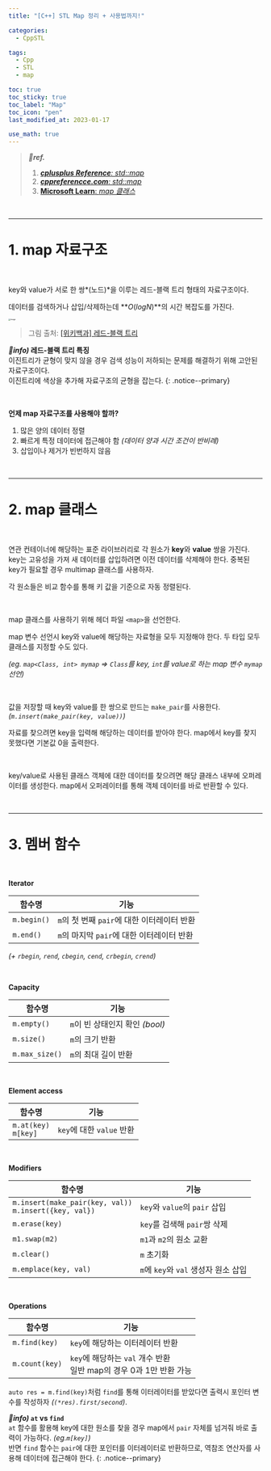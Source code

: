 ```yaml
---
title: "[C++] STL Map 정리 + 사용법까지!"

categories:
  - CppSTL

tags:
  - Cpp
  - STL
  - map

toc: true
toc_sticky: true
toc_label: "Map"
toc_icon: "pen"
last_modified_at: 2023-01-17

use_math: true
---
```




> ***💚ref.***
>
> 1.  [***cplusplus Reference**: std::map*](https://cplusplus.com/reference/map/map/)
> 1.  [***cppreferencce.com**: std::map*](https://en.cppreference.com/w/cpp/container/map)
> 2.  [**Microsoft Learn**: *map 클래스*](https://learn.microsoft.com/ko-kr/cpp/standard-library/map-class?view=msvc-170)

<br>

---

# **1. map 자료구조**

<br>

key와 value가 서로 한 쌍*(노드)*을 이루는 레드-블랙 트리 형태의 자료구조이다.

데이터를 검색하거나 삽입/삭제하는데  **$O(log N)$**의 시간 복잡도를 가진다.

<img src="https://user-images.githubusercontent.com/93882395/213876105-0b9239ff-7be9-4b08-89bd-68502703281e.png" alt="image" style="zoom: 25%;" /> 

>   그림 출처: [[위키백과] 레드-블랙 트리](https://ko.wikipedia.org/wiki/%EB%A0%88%EB%93%9C-%EB%B8%94%EB%9E%99_%ED%8A%B8%EB%A6%AC)

***👀info)* 레드-블랙 트리 특징**<br>이진트리가 균형이 맞지 않을 경우 검색 성능이 저하되는 문제를 해결하기 위해 고안된 자료구조이다.<br>이진트리에 색상을 추가해 자료구조의 균형을 잡는다.
{: .notice--primary}

<br>

**언제 map 자료구조를 사용해야 할까?**

1.   많은 양의 데이터 정렬
2.   빠르게 특정 데이터에 접근해야 함 *(데이터 양과 시간 조건이 반비례)*
3.   삽입이나 제거가 빈번하지 않음

<br>

---

# **2. map 클래스**

<br>

연관 컨테이너에 해당하는 표준 라이브러리로 각 원소가 **key**와 **value** 쌍을 가진다. key는 고유성을 가져 새 데이터를 삽입하려면 이전 데이터를 삭제해야 한다. 중복된 key가 필요할 경우  multimap 클래스를 사용하자.

각 원소들은 비교 함수를 통해 키 값을 기준으로 자동 정렬된다.

<br>

map 클래스를 사용하기 위해 헤더 파일 `<map>`을 선언한다.

map 변수 선언시 key와 value에 해당하는 자료형을 모두 지정해야 한다. 두 타입 모두 클래스를 지정할 수도 있다.

*(eg. `map<Class, int> mymap` => `Class`를 key, `int`를 value로 하는 map 변수 `mymap` 선언)*

<br>

값을 저장할 때 key와 value를 한 쌍으로 만드는 `make_pair`를 사용한다. *(`m.insert(make_pair(key, value))`)*

자료를 찾으려면 key을 입력해 해당하는 데이터를 받아야 한다. map에서 key를 찾지 못했다면 기본값 0을 출력한다.

<br>

key/value로 사용된 클래스 객체에 대한 데이터를 찾으려면 해당 클래스 내부에 오퍼레이터를 생성한다. map에서 오퍼레이터를 통해 객체 데이터를 바로 반환할 수 있다.

<br>

---

# **3. 멤버 함수**

<br>

**Iterator**

| 함수명      | 기능                                        |
| ----------- | ------------------------------------------- |
| `m.begin()` | `m`의 첫 번째 `pair`에 대한 이터레이터 반환 |
| `m.end()`   | `m`의 마지막 `pair`에 대한 이터레이터 반환  |

*(+ `rbegin`, `rend`, `cbegin`, `cend`, `crbegin`, `crend`)*

<br>

**Capacity**

| 함수명         | 기능                            |
| -------------- | ------------------------------- |
| `m.empty()`    | `m`이 빈 상태인지 확인 *(bool)* |
| `m.size()`     | `m`의 크기 반환                 |
| `m.max_size()` | `m`의 최대 길이 반환            |

<br>

**Element access**

| 함수명                  | 기능                      |
| ----------------------- | ------------------------- |
| `m.at(key)`<br>`m[key]` | `key`에 대한 `value` 반환 |

<br>

**Modifiers**

| 함수명                                                    | 기능                                 |
| --------------------------------------------------------- | ------------------------------------ |
| `m.insert(make_pair(key, val))`<br>`m.insert({key, val})` | `key`와 `value`의 `pair` 삽입        |
| `m.erase(key)`                                            | `key`를 검색해 `pair`쌍 삭제         |
| `m1.swap(m2)`                                             | `m1`과 `m2`의 원소 교환              |
| `m.clear()`                                               | `m` 초기화                           |
| `m.emplace(key, val)`                                     | `m`에 `key`와 `val` 생성자 원소 삽입 |

<br>

**Operations**

| 함수명         | 기능                                                         |
| -------------- | ------------------------------------------------------------ |
| `m.find(key)`  | `key`에 해당하는 이터레이터 반환                             |
| `m.count(key)` | `key`에 해당하는 `val` 개수 반환<br>일반 map의 경우 0과 1만 반환 가능 |

`auto res = m.find(key)`처럼 `find`를 통해 이터레이터를 받았다면 출력시 포인터 변수를 작성하자 *(`(*res).first/second`)*.

***👀info)* `at` vs `find`**<br>
`at` 함수를 활용해 key에 대한 원소를 찾을 경우 map에서 `pair` 자체를 넘겨줘 바로 출력이 가능하다. *(eg.`m[key]`)*<br>
반면 `find` 함수는 `pair`에 대한 포인터를 이터레이터로 반환하므로, 역참조 연산자를 사용해 데이터에 접근해야 한다.
{: .notice--primary}

<br>



